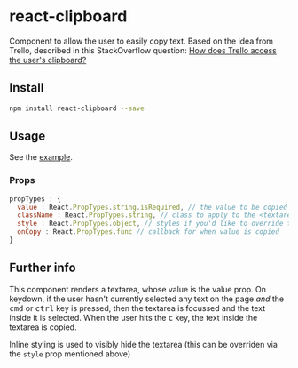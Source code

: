 # react-clipboard

Component to allow the user to easily copy text. Based on the idea from Trello, described in this StackOverflow question: [How does Trello access the user's clipboard?](http://stackoverflow.com/questions/17527870/how-does-trello-access-the-users-clipboard)

## Install

```bash
npm install react-clipboard --save
```

## Usage

See the [example](example).

### Props

```js
propTypes : {
  value : React.PropTypes.string.isRequired, // the value to be copied
  className : React.PropTypes.string, // class to apply to the <textarea />
  style : React.PropTypes.object, // styles if you'd like to override the defaults
  onCopy : React.PropTypes.func // callback for when value is copied
}
```

## Further info

This component renders a textarea, whose value is the value prop. On keydown, if the user hasn't currently selected any text on the page *and* the <kbd>cmd</kbd> or <kbd>ctrl</kbd> key is pressed, then the textarea is focussed and the text inside it is selected. When the user hits the <kbd>c</kbd> key, the text inside the textarea is copied.

Inline styling is used to visibly hide the textarea (this can be overriden via the `style` prop mentioned above)